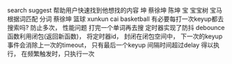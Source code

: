 search suggest 帮助用户快速找到他想找的内容
坤 蔡徐坤 陈坤
宝 宝宝树 宝马
根据词匹配 分词
蔡徐坤 篮球
xunkun cai basketball 有必要每打一次keyup都去搜索吗? 防止多次， 性能问题
打完一个单词再去搜 
定时器实现了防抖 debounce函数利用闭包(返回新函数)， 将定时器id， 封闭在闭包空间中， 下一次的keyup事件会消除上一次的timeout，
只有最后一个keyup 间隔时间超过delay 得以执行， 
在频繁触发时，只执行一次